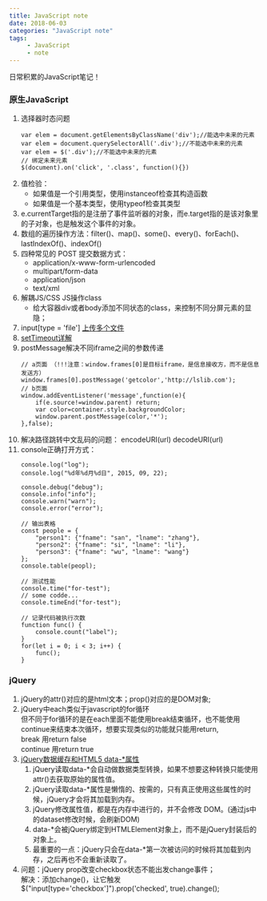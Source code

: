 ```yaml
---
title: JavaScript note
date: 2018-06-03
categories: "JavaScript note"
tags: 
     - JavaScript
     - note
---
```

日常积累的JavaScript笔记！

### 原生JavaScript
1. 选择器时态问题 
    ```
    var elem = document.getElementsByClassName('div');//能选中未来的元素
    var elem = document.querySelectorAll('.div');//不能选中未来的元素
    var elem = $('.div');//不能选中未来的元素
    // 绑定未来元素
    $(document).on('click', '.class', function(){})
    ```
<!-- more -->
2. 值检验：
    -  如果值是一个引用类型，使用instanceof检查其构造函数
    -  如果值是一个基本类型，使用typeof检查其类型
3. e.currentTarget指的是注册了事件监听器的对象，而e.target指的是该对象里的子对象，也是触发这个事件的对象。
4. 数组的遍历操作方法：filter()、map()、some()、every()、forEach()、lastIndexOf()、indexOf()
5. 四种常见的 POST 提交数据方式：
    - application/x-www-form-urlencoded
    - multipart/form-data
    - application/json
    - text/xml
6. 解耦JS/CSS JS操作class
    - 给大容器div或者body添加不同状态的class，来控制不同分屏元素的显隐；
7. input[type = 'file'] [上传多个文件](http://blog.csdn.net/qq_35278280/article/details/51919086/)
8. [setTimeout详解](http://mp.weixin.qq.com/s/poxACQftbiXg2ePtfTrkkQ)
9. postMessage解决不同iframe之间的参数传递
    ```
    // a页面 （!!!注意：window.frames[0]是目标iframe，是信息接收方，而不是信息发送方）
    window.frames[0].postMessage('getcolor','http://lslib.com');
    // b页面
    window.addEventListener('message',function(e){
        if(e.source!=window.parent) return;
        var color=container.style.backgroundColor;
        window.parent.postMessage(color,'*');
    },false);   
    ```
10. 解决路径跳转中文乱码的问题： encodeURI(url) decodeURI(url)
11. console正确打开方式：
    ```
    console.log("log");
    console.log("%d年%d月%d日", 2015, 09, 22);
    
    console.debug("debug");
    console.info("info");
    console.warn("warn");
    console.error("error");
    
    // 输出表格
    const people = {
        "person1": {"fname": "san", "lname": "zhang"}, 
        "person2": {"fname": "si", "lname": "li"}, 
        "person3": {"fname": "wu", "lname": "wang"}
    };
    console.table(peopl);
    
    // 测试性能
    console.time("for-test");
    // some codde...
    console.timeEnd("for-test");
    
    // 记录代码被执行次数
    function func() {
        console.count("label");
    }
    for(let i = 0; i < 3; i++) {
        func();
    }
    ```
    
### jQuery
1. jQuery的attr()对应的是html文本；prop()对应的是DOM对象;
2. jQuery中each类似于javascript的for循环  
但不同于for循环的是在each里面不能使用break结束循环，也不能使用continue来结束本次循环，想要实现类似的功能就只能用return,  
break        用return false  
continue      用return true
3. [jQuery数据缓存和HTML5 data-*属性](http://note.youdao.com/)
    1. jQuery读取data-*会自动做数据类型转换，如果不想要这种转换只能使用attr()去获取原始的属性值。
    2. jQuery读取data-*属性是懒惰的、按需的，只有真正使用这些属性的时候，jQuery才会将其加载到内存。
    3. jQuery修改属性值，都是在内存中进行的，并不会修改 DOM。(通过js中的dataset修改时候，会刷新DOM)
    4. data-*会被jQuery绑定到HTMLElement对象上，而不是jQuery封装后的对象上。
    5. 最重要的一点：jQuery只会在data-*第一次被访问的时候将其加载到内存，之后再也不会重新读取了。
4. 问题：jQuery prop改变checkbox状态不能出发change事件；  
解决：添加change()，让它触发$("input[type='checkbox']").prop('checked', true).change();
